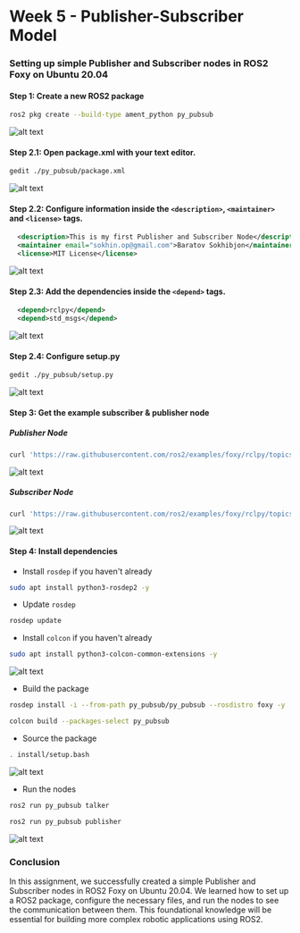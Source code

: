 # Week 5 - Publisher-Subscriber Model

### Setting up simple Publisher and Subscriber nodes in ROS2 Foxy on Ubuntu 20.04

#### Step 1: Create a new ROS2 package
```sh
ros2 pkg create --build-type ament_python py_pubsub
```

![alt text](../public/images/w5-pub-sub/1.png)

####  Step 2.1: Open package.xml with your text editor.
```sh
gedit ./py_pubsub/package.xml
```

![alt text](../public/images/w5-pub-sub/3.png)

#### Step 2.2: Configure information inside the `<description>`, `<maintainer>` and `<license>` tags.
```xml
  <description>This is my first Publisher and Subscriber Node</description>
  <maintainer email="sokhin.op@gmail.com">Baratov Sokhibjon</maintainer>
  <license>MIT License</license>
```

![alt text](../public/images/w5-pub-sub/4.png)

#### Step 2.3: Add the dependencies inside the `<depend>` tags.
```xml
  <depend>rclpy</depend>
  <depend>std_msgs</depend>
```

![alt text](../public/images/w5-pub-sub/5.png)

#### Step 2.4: Configure setup.py
```sh
gedit ./py_pubsub/setup.py
```

![alt text](../public/images/w5-pub-sub/6.png)

#### Step 3: Get the example subscriber & publisher node

##### Publisher Node
```sh
curl 'https://raw.githubusercontent.com/ros2/examples/foxy/rclpy/topics/minimal_publisher/examples_rclpy_minimal_publisher/publisher_member_function.py' -o ./py_pubsub/py_pubsub/publisher_member_function.py
```

![alt text](../public/images/w5-pub-sub/2.png)

##### Subscriber Node
```sh
curl 'https://raw.githubusercontent.com/ros2/examples/foxy/rclpy/topics/minimal_subscriber/examples_rclpy_minimal_subscriber/subscriber_member_function.py' -o ./py_pubsub/py_pubsub/subscriber_member_function.py
```

![alt text](../public/images/w5-pub-sub/7.png)

#### Step 4: Install dependencies

- Install `rosdep` if you haven't already
```sh
sudo apt install python3-rosdep2 -y
```
- Update `rosdep`
```sh
rosdep update
```

- Install `colcon` if you haven't already
```sh
sudo apt install python3-colcon-common-extensions -y
```

![alt text](../public/images/w5-pub-sub/8.png)


- Build the package
```sh
rosdep install -i --from-path py_pubsub/py_pubsub --rosdistro foxy -y
```

```sh
colcon build --packages-select py_pubsub
```

- Source the package
```sh
. install/setup.bash
```

![alt text](../public/images/w5-pub-sub/9.png)


- Run the nodes
```sh
ros2 run py_pubsub talker
```

```sh
ros2 run py_pubsub publisher
```

![alt text](../public/images/w5-pub-sub/10.png)

<!-- Conclusion -->

### Conclusion
In this assignment, we successfully created a simple Publisher and Subscriber nodes in ROS2 Foxy on Ubuntu 20.04. We learned how to set up a ROS2 package, configure the necessary files, and run the nodes to see the communication between them. This foundational knowledge will be essential for building more complex robotic applications using ROS2.